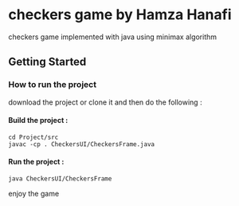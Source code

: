 # checkers game by Hamza Hanafi


checkers game implemented with java using minimax algorithm

## Getting Started

### How to run the project

download the project or clone it and then do the following : 

#### Build the project : 
```
cd Project/src
javac -cp . CheckersUI/CheckersFrame.java
```

#### Run the project : 
```
java CheckersUI/CheckersFrame
```
enjoy the game
